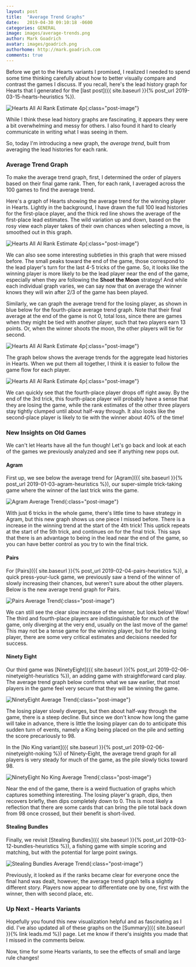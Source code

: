 ```yaml
---
layout: post
title:  "Average Trend Graphs"
date:   2019-04-30 09:10:18 -0600
categories: GENERAL
image: images/average-trends.png
author: Mark Goadrich
avatar: images/goadrich.png
authorhome: http://mark.goadrich.com
comments: true
---
```


Before we get to the Hearts variants I promised, I realized I needed to spend some time 
thinking carefully about how 
to better visually compare and contrast the games I discuss. If you recall, here's the 
lead history graph for Hearts that I generated
for the [last post]({{ site.baseurl }}{% post_url 2019-03-15-hearts-heuristics %}). 

![Hearts  All AI Rank Estimate 4p]({{site.url}}{{site.baseurl}}/images/hearts/allairankestimatewinner4p.png){:class="post-image"}

While I think these lead history graphs are fascinating, it appears they were a bit overwhelming 
and messy for others.
I also found it hard to clearly communicate in writing what I was seeing in them. 

So, today I'm introducing a new graph, the *average trend*, built from averaging the 
lead histories for each rank. 

### Average Trend Graph

To make the average trend graph, first, I determined the 
order of players based on their final game rank. Then, for each rank, I averaged across the 100
games to find the average trend.

Here's a graph of Hearts showing the average trend for the winning player in Hearts. Lightly in the background, 
I have drawn the full 100 lead histories for the first-place player, and the thick red line shows
the average of the first-place lead estimates. The wild variation up and down, based on 
the rosy view each player takes of their own chances when selecting a move, is smoothed
out in this graph.

![Hearts All AI Rank Estimate 4p]({{site.url}}{{site.baseurl}}/images/hearts/hearts-winner-trend.png){:class="post-image"}

We can also see some interesting subtleties in this graph that were missed before. 
The small peaks toward the end of the game, those correspond to the lead player's turn 
for the last 4-5 tricks of the game. So, it looks like the winning player is more likely to
be the lead player near the end of the game, especially when they are following the **Shoot
the Moon** strategy! And while each individual graph varies, we can say now that on average
the winner knows they will win after 2/3 of the game has been played.

Similarly, we can graph the average trend for the losing player, as shown in blue below for the
fourth-place average trend graph.  Note that their final average at the end of the game
is not 0, total loss, since there are games when they might be tied with another player,
such that two players earn 13 points. Or, when the winner shoots the moon, the other 
players will tie for second.

![Hearts All AI Rank Estimate 4p]({{site.url}}{{site.baseurl}}/images/hearts/hearts-loser-trend.png){:class="post-image"}

The graph below shows the average trends for the aggregate 
lead histories in Hearts. When we put them all together, I think it is easier to follow the
game flow for each player. 

![Hearts All AI Rank Estimate 4p]({{site.url}}{{site.baseurl}}/images/hearts/hearts-trends.png){:class="post-image"}

We can quickly see that the fourth-place player drops off 
right away. By the end of the 3rd trick, this fourth-place player will probably 
have a sense that they are losing the game, while the rank estimates of the other three players stay 
tightly clumped until about half-way through. It also looks like the second-place player is likely
to tie with the winner about 40% of the time!

### New Insights on Old Games

We can't let Hearts have all the fun though! Let's go back and look at each of the games
we previously analyzed and see if anything new pops out.

#### Agram

First up, we see below the average trend for 
[Agram]({{ site.baseurl }}{% post_url 2019-01-03-agram-heuristics %}), our super-simple 
trick-taking game where the winner of the last trick wins the game.

![Agram Average Trend]({{site.url}}{{site.baseurl}}/images/agram/agram-trends-fixed.png){:class="post-image"}

With just 6 tricks in the whole game, there's little time to have strategy in Agram, but this new graph
shows us one piece I missed before. There is a increase in the winning trend at the start of the 
4th trick! This uptick repeats at the start of the 5th trick, and continues on for the final trick.
This says that there is an advantage to being in the lead near the end of the game, so you
can have better control as you try to win the final trick.

#### Pairs

For [Pairs]({{ site.baseurl }}{% post_url 2019-02-04-pairs-heuristics %}), a quick 
press-your-luck game, we previously saw a trend
of the winner of slowly increasing their chances, but weren't sure about the other players. Below is the 
new average trend graph for Pairs.

![Pairs Average Trend]({{site.url}}{{site.baseurl}}/images/pairs/pairs-trends-fixed.png){:class="post-image"}

We can still see the clear slow increase of the winner, but look below! 
Wow! The third and fourth-place players are indistinguishable for much of the game, only diverging 
at the very end, usually on the last move of the game! This may not be a tense game for 
the winning player, but for the losing player, there are some very critical estimates
and decisions needed for success.

#### Ninety Eight

Our third game was [NinetyEight]({{ site.baseurl }}{% post_url 2019-02-06-ninetyeight-heuristics %}),
an adding game with straightforward card play. The average trend graph below confirms what
we saw earlier, that most players in the game feel very secure that they will be winning 
the game. 

![NinetyEight Average Trend]({{site.url}}{{site.baseurl}}/images/ninetyeight/ninetyeight-trends-fixed.png){:class="post-image"}

The losing player slowly diverges, but then about half-way through the game, there
is a steep decline. But since we don't know how long the game will take in advance, there is
little the losing player can do to anticipate this sudden turn of events, namely a King 
being placed on the pile and setting the score precariously to 98.

In the 
[No King variant]({{ site.baseurl }}{% post_url 2019-02-06-ninetyeight-noking %})
of Ninety-Eight, the average trend graph for all players is very steady for much of the game,
as the pile slowly ticks toward 98. 

![NinetyEight No King Average Trend]({{site.url}}{{site.baseurl}}/images/ninetyeight/ninetyeightnoking-trends-fixed.png){:class="post-image"}

Near the end of the game, there is a weird fluctuation of graphs which captures something 
interesting. The losing player's graph, dips, then recovers briefly, then dips completely
down to 0. This is most likely a reflection that there are some cards that can bring the 
pile total back down from 98 once crossed, but their benefit is short-lived.

#### Stealing Bundles

Finally, we revisit 
[Stealing Bundles]({{ site.baseurl }}{% post_url 2019-03-12-bundles-heuristics %}),
a fishing game with simple scoring and matching, but with the potential for large 
point swings.

![Stealing Bundles Average Trend]({{site.url}}{{site.baseurl}}/images/stealingbundles/bundles-trends-fixed.png){:class="post-image"}

Previously, it looked as if the ranks became clear for everyone once the final hand was
dealt, however, the average trend graph tells a slightly different story. Players
now appear to differentiate one by one, first with the winner, then with second place, etc.

### Up Next - Hearts Variants

Hopefully you found this new visualization helpful and as fascinating as I did. I've also updated
all of these graphs on the [Summary]({{ site.baseurl }}{% link leads.md %}) page. Let me know
if there's insights you made that I missed in the comments below.

Now, time for some Hearts variants, to see the effects of small and large rule changes!
